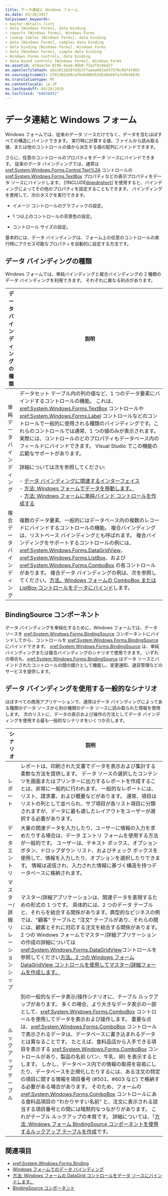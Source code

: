 ```yaml
---
title: データ連結と Windows フォーム
ms.date: 03/30/2017
helpviewer_keywords:
- master-details lists
- data [Windows Forms], data binding
- reports [Windows Forms], Windows Forms
- lookup tables [Windows Forms], data binding
- data [Windows Forms], complex data binding
- data binding [Windows Forms], Windows Forms
- data [Windows Forms], simple data binding
- Windows Forms controls, data binding
- data-bound controls [Windows Forms], Windows Forms
ms.assetid: 419aac5e-819b-4aad-88b0-73a2f8c0bd27
ms.openlocfilehash: e8a3011828fd3b3f7aaaa062e837570c86f4fd65
ms.sourcegitcommit: 2701302a99cafbe0d86d53d540eb0fa7e9b46b36
ms.translationtype: MT
ms.contentlocale: ja-JP
ms.lasthandoff: 04/28/2019
ms.locfileid: "64626852"
---
```

# <a name="data-binding-and-windows-forms"></a>データ連結と Windows フォーム
Windows フォームでは、従来のデータ ソースだけでなく、データを含むほぼすべての構造にバインドできます。 実行時に計算する値、ファイルから読み取る値、または他のコントロールの値から派生する値の配列にバインドできます。  
  
 さらに、任意のコントロールのプロパティをデータ ソースにバインドできます。 従来のデータ バインディングでは、通常は <xref:System.Windows.Forms.Control.Text%2A> コントロールの <xref:System.Windows.Forms.TextBox> プロパティなどの表示プロパティをデータ ソースにバインドします。 [!INCLUDE[dnprdnshort](../../../includes/dnprdnshort-md.md)] を使用すると、バインディングによってその他のプロパティを設定することもできます。 バインディングを使用して、次のタスクを実行できます。  
  
- イメージ コントロールのグラフィックの設定。  
  
- 1 つ以上のコントロールの背景色の設定。  
  
- コントロール サイズの設定。  
  
 基本的には、データ バインディングは、フォーム上の任意のコントロールの実行時にアクセス可能なプロパティを自動的に設定する方法です。  
  
## <a name="types-of-data-binding"></a>データ バインディングの種類  
 Windows フォームでは、単純バインディングと複合バインディングの 2 種類のデータ バインディングを利用できます。 それぞれに異なる利点があります。  
  
|データ バインディングの種類|説明|  
|--------------------------|-----------------|  
|単純データ バインディング|データセット テーブル内の列の値など、1 つのデータ要素にバインドするコントロールの機能。 これは、<xref:System.Windows.Forms.TextBox> コントロールや <xref:System.Windows.Forms.Label> コントロールなどのコントロールで一般的に使用される種類のバインディングです。これらのコントロールでは通常、1 つの値のみが表示されます。 実際には、コントロールのどのプロパティもデータベース内のフィールドにバインドできます。 Visual Studio でこの機能の広範なサポートがあります。<br /><br /> 詳細については次を参照してください:<br /><br /> -   [データ バインディングに関連するインターフェイス](interfaces-related-to-data-binding.md)<br />-   [方法: Windows フォームでデータを移動します。](how-to-navigate-data-in-windows-forms.md)<br />-   [方法: Windows フォームに単純バインド コントロールを作成する](how-to-create-a-simple-bound-control-on-a-windows-form.md)|  
|複合データ バインディング|複数のデータ要素、一般的にはデータベース内の複数のレコードにバインドするコントロールの機能。 複合バインディングは、リストベース バインディングとも呼ばれます。 複合バインディングをサポートするコントロールの例には、<xref:System.Windows.Forms.DataGridView>、<xref:System.Windows.Forms.ListBox>、および <xref:System.Windows.Forms.ComboBox> の各コントロールがあります。 複合データ バインディングの例は、次を参照してください。[方法。Windows フォームの ComboBox または ListBox コントロールをデータにバインド](./controls/how-to-bind-a-windows-forms-combobox-or-listbox-control-to-data.md)します。|  
  
## <a name="bindingsource-component"></a>BindingSource コンポーネント  
 データ バインディングを単純化するために、Windows フォームでは、データ ソースを <xref:System.Windows.Forms.BindingSource> コンポーネントにバインドしてから、コントロールを <xref:System.Windows.Forms.BindingSource> にバインドできます。 <xref:System.Windows.Forms.BindingSource> は、単純バインディングまたは複合バインディングのシナリオで使用できます。 いずれの場合も、<xref:System.Windows.Forms.BindingSource> はデータ ソースとバインドされたコントロールの間の媒介として機能し、変更通知、通貨管理などのサービスを提供します。  
  
## <a name="common-scenarios-that-employ-data-binding"></a>データ バインディングを使用する一般的なシナリオ  
 ほぼすべての商用アプリケーションで、通常はデータ バインディングによってある種類のデータ ソースから別の種類のデータ ソースに読み取られた情報を使用します。 次のリストに、データの表示および操作の方法としてデータ バインディングを使用する最も一般的なシナリオをいくつか示します。  
  
|シナリオ|説明|  
|--------------|-----------------|  
|レポート|レポートは、印刷された文書でデータを表示および集計する柔軟な方法を提供します。 データ ソースの選択したコンテンツを画面またはプリンターに出力するレポートを作成することは、非常に一般的に行われます。 一般的なレポートには、リスト、請求書、および概要などがあります。 通常、項目はリストの列として並べられ、サブ項目が各リスト項目に分類されますが、データに最も適したレイアウトをユーザーが選択する必要があります。|  
|データ エントリ|大量の関連データを入力したり、ユーザーに情報の入力を求めたりする場合は、データ エントリ フォームを使用する方法が一般的です。 ユーザーは、テキスト ボックス、オプション ボタン、ドロップダウン リスト、およびチェック ボックスを使用して、情報を入力したり、オプションを選択したりできます。 情報は送信され、入力された情報に基づく構造を持つデータベースに格納されます。|  
|マスター/詳細リレーションシップ|マスター/詳細アプリケーションは、関連データを表現するための形式の 1 つです。 具体的には、2 つのデータ テーブルと、それらを結合する関係があります。典型的なビジネスの例では、"顧客" テーブルと "注文" テーブルがあり、それらの間には、顧客とそれに対応する注文を結合する関係があります。 2 つの Windows フォームでマスター/詳細アプリケーションの作成の詳細については<xref:System.Windows.Forms.DataGridView>コントロールを参照してください[方法。2 つの Windows フォーム DataGridView コントロールを使用してマスター/詳細フォームを作成します。](./controls/create-a-master-detail-form-using-two-datagridviews.md)|  
|ルックアップ テーブル|別の一般的なデータ表示/操作シナリオに、テーブル ルックアップがあります。 多くの場合、より大きなデータ表示の一部として、<xref:System.Windows.Forms.ComboBox> コントロールを使用してデータを表示および操作します。 重要な点は、<xref:System.Windows.Forms.ComboBox> コントロールで表示されるデータは、データベースに書き込まれるデータとは異なることです。 たとえば、食料品店から入手できる項目を表示する <xref:System.Windows.Forms.ComboBox> コントロールがあり、製品の名前 (パン、牛乳、卵) を表示するとします。 しかし、データベース内での情報の取得を容易にしたり、データベースを正規化したりするには、ある注文の特定の項目に関する情報を項目番号 (#501、#603 など) で格納する必要がある場合があります。 そのため、フォームの <xref:System.Windows.Forms.ComboBox> コントロールにある食料品項目の "わかりやすい名前" と、注文に表示される該当する項目番号との間には暗黙的なつながりがあります。 これがテーブル ルックアップの本質です。 詳細については、「[方法 :Windows フォーム BindingSource コンポーネントを使用するルックアップ テーブルを作成](./controls/how-to-create-a-lookup-table-with-the-windows-forms-bindingsource-component.md)です。|  
  
## <a name="see-also"></a>関連項目

- <xref:System.Windows.Forms.Binding>
- [Windows フォームでのデータ バインディング](windows-forms-data-binding.md)
- [方法: Windows フォームの DataGrid コントロールをデータ ソースにバインドします。](./controls/how-to-bind-the-windows-forms-datagrid-control-to-a-data-source.md)
- [BindingSource コンポーネント](./controls/bindingsource-component.md)
